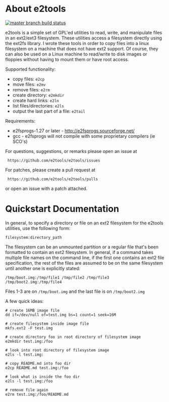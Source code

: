 About e2tools
=============

[![master branch build status](https://api.travis-ci.org/e2tools/e2tools.svg?branch=master)](https://travis-ci.org/e2tools/e2tools)

e2tools is a simple set of GPL'ed utilities to read, write, and
manipulate files in an ext2/ext3 filesystem.  These utilities access a
filesystem directly using the ext2fs library.  I wrote these tools in order
to copy files into a linux filesystem on a machine that does not have ext2
support.  Of course, they can also be used on a Linux machine to read/write
to disk images or floppies without having to mount them or have root
access.

Supported functionality:

  * copy files: `e2cp`
  * move files: `e2mv`
  * remove files: `e2rm`
  * create directory: `e2mkdir`
  * create hard links: `e2ln`
  * list files/directories: `e2ls`
  * output the last part of a file: `e2tail`

Requirements:

  * e2fsprogs-1.27 or later - http://e2fsprogs.sourceforge.net/
  * gcc - e2fsprogs will not compile with some proprietary compilers (ie SCO's)

For questions, suggestions, or remarks please open an issue at

     https://github.com/e2tools/e2tools/issues

For patches, please create a pull request at

     https://github.com/e2tools/e2tools/pulls

or open an issue with a patch attached.


Quickstart Documentation
========================

In general, to specify a directory or file on an ext2 filesystem for the
e2tools utilities, use the following form:

    filesystem:directory_path

The filesystem can be an unmounted partition or a regular file that's been
formatted to contain an ext2 filesystem.  In general, if a command takes
multiple file names on the command line, if the first one contains an ext2
file specification, the rest of the files are assumed to be on the same
filesystem until another one is explicitly stated:

    /tmp/boot.img:/tmp/file1 /tmp/file2 /tmp/file3 /tmp/boot2.img:/tmp/file4

Files 1-3 are on `/tmp/boot.img` and the last file is on `/tmp/boot2.img`

A few quick ideas:

    # create 16MB image file
    dd if=/dev/null of=test.img bs=1 count=1 seek=16M

    # create filesystem inside image file
    mkfs.ext2 -F test.img

    # create directory foo in root directory of filesystem image
    e2mkdir test.img:/foo

    # look into root directory of filesystem image
    e2ls -l test.img:

    # copy README.md into foo dir
    e2cp README.md test.img:/foo

    # look what is inside the foo dir
    e2ls -l test.img:/foo

    # remove file again
    e2rm test.img:/foo/README.md

